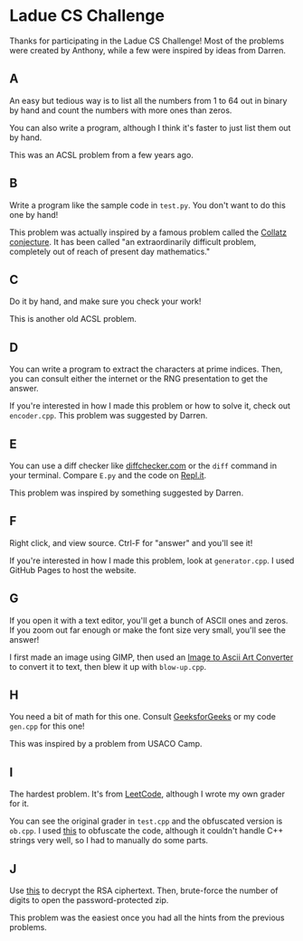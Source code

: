 # Ladue CS Challenge


Thanks for participating in the Ladue CS Challenge! Most of the problems were created by Anthony, while a few were inspired by ideas from Darren.


## A

An easy but tedious way is to list all the numbers from 1 to 64 out in binary by hand and count the numbers with more ones than zeros.

You can also write a program, although I think it's faster to just list them out by hand.

This was an ACSL problem from a few years ago.


## B

Write a program like the sample code in `test.py`. You don't want to do this one by hand!

This problem was actually inspired by a famous problem called the [Collatz conjecture](https://en.wikipedia.org/wiki/Collatz_conjecture). It has been called "an extraordinarily difficult problem, completely out of reach of present day mathematics." 


## C

Do it by hand, and make sure you check your work!

This is another old ACSL problem.


## D

You can write a program to extract the characters at prime indices. Then, you can consult either the internet or the RNG presentation to get the answer.

If you're interested in how I made this problem or how to solve it, check out `encoder.cpp`. This problem was suggested by Darren.


## E

You can use a diff checker like [diffchecker.com](https://www.diffchecker.com/) or the `diff` command in your terminal. Compare `E.py` and the code on [Repl.it](https://repl.it/@Ta180m/2048#main.py).

This problem was inspired by something suggested by Darren.


## F

Right click, and view source. Ctrl-F for "answer" and you'll see it!

If you're interested in how I made this problem, look at `generator.cpp`. I used GitHub Pages to host the website.


## G

If you open it with a text editor, you'll get a bunch of ASCII ones and zeros. If you zoom out far enough or make the font size very small, you'll see the answer!

I first made an image using GIMP, then used an [Image to Ascii Art Converter](https://cloudapps.herokuapp.com/imagetoascii/) to convert it to text, then blew it up with `blow-up.cpp`.


## H

You need a bit of math for this one. Consult [GeeksforGeeks](https://www.geeksforgeeks.org/find-the-k-th-permutation-sequence-of-first-n-natural-numbers/) or my code `gen.cpp` for this one!

This was inspired by a problem from USACO Camp.


## I

The hardest problem. It's from [LeetCode](https://leetcode.com/problems/poor-pigs/), although I wrote my own grader for it.

You can see the original grader in `test.cpp` and the obfuscated version is `ob.cpp`. I used [this](https://picheta.me/obfuscator) to obfuscate the code, although it couldn't handle C++ strings very well, so I had to manually do some parts.


## J

Use [this](http://www.nmichaels.org/rsa.py) to decrypt the RSA ciphertext. Then, brute-force the number of digits to open the password-protected zip.

This problem was the easiest once you had all the hints from the previous problems.

